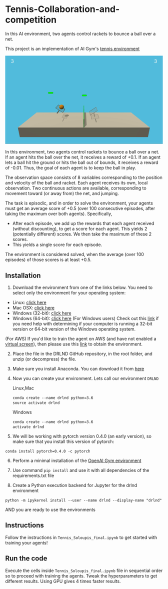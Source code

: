 # Tennis-Collaboration-and-competition
In this AI environment, two agents control rackets to bounce a ball over a net.

This project is an implementation of AI Gym's [tennis environment](https://github.com/Unity-Technologies/ml-agents/blob/master/docs/Learning-Environment-Examples.md#tennis)


![](tennis.gif)

In this environment, two agents control rackets to bounce a ball over a net. If an agent hits the ball over the net, it receives a reward of +0.1. If an agent lets a ball hit the ground or hits the ball out of bounds, it receives a reward of -0.01. Thus, the goal of each agent is to keep the ball in play.

The observation space consists of 8 variables corresponding to the position and velocity of the ball and racket. Each agent receives its own, local observation. Two continuous actions are available, corresponding to movement toward (or away from) the net, and jumping.

The task is episodic, and in order to solve the environment, your agents must get an average score of +0.5 (over 100 consecutive episodes, after taking the maximum over both agents). Specifically,

- After each episode, we add up the rewards that each agent received (without discounting), to get a score for each agent. This yields 2 (potentially different) scores. We then take the maximum of these 2 scores.
- This yields a single score for each episode.

The environment is considered solved, when the average (over 100 episodes) of those scores is at least +0.5.

## Installation

1. Download the environment from one of the links below. You need to select only the environment for your operating system:

- Linux: [click here]()
- Mac OSX: [click here]()
- Windows (32-bit): [click here]()
- Windows (64-bit): [click here]()
(For Windows users) Check out this [link](https://support.microsoft.com/en-us/help/827218/how-to-determine-whether-a-computer-is-running-a-32-bit-version-or-64) if you need help with determining if your computer is running a 32-bit version or 64-bit version of the Windows operating system.

(For AWS) If you'd like to train the agent on AWS (and have not enabled a [virtual screen](https://github.com/Unity-Technologies/ml-agents/blob/master/docs/Training-on-Amazon-Web-Service.md)), then please use this [link](https://s3-us-west-1.amazonaws.com/udacity-drlnd/P2/Reacher/Reacher_Linux_NoVis.zip) to obtain the environment.

2. Place the file in the DRLND GitHub repository, in the root folder, and unzip (or decompress) the file.

3. Make sure you install Anaconda. You can download it from [here](https://www.anaconda.com/distribution/)

4. Now you can create your environment. Lets call our environment ```DRLND```
  
   Linux,Mac
   ```
   conda create --name drlnd python=3.6
   source activate drlnd
   ```
   Windows
   ```
   conda create --name drlnd python=3.6 
   activate drlnd
   ```
 5. We will be working with pytorch version 0.4.0 (an early version), so make sure that you install this version of pytorch:
   ```
   conda install pytorch=0.4.0 -c pytorch
   ```
 6. Perform a minimal installation of the [OpenAI Gym environment](https://github.com/openai/gym)
 
 7. Use command ```pip install``` and use it with all dependencies of the requirements.txt file
 
 8. Create a Python execution backend for Jupyter for the drlnd environment 
   ```
   python -m ipykernel install --user --name drlnd --display-name "drlnd"
   ```
 AND you are ready to use the environments

## Instructions
Follow the instructions in ```Tennis_Soloupis_final.ipynb``` to get started with training your agents!

## Run the code
Execute the cells inside ```Tennis_Soloupis_final.ipynb``` file in sequential order so to proceed with training the agents. Tweak the hyperparameters to get different results. Using GPU gives 4 times faster results.
